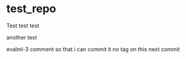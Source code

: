 # test_repo

Test test test

another test

evalml-3 comment so that i can commit it
no tag on this next commit 

